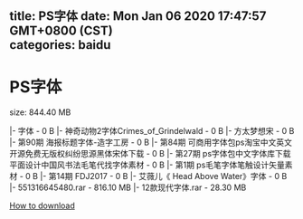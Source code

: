 
title: PS字体
date: Mon Jan 06 2020 17:47:57 GMT+0800 (CST)    
categories: baidu
---

# PS字体
size: 844.40 MB
 
 
|- 字体 - 0 B
|- 神奇动物2字体Crimes_of_Grindelwald - 0 B
|- 方太梦想宋 - 0 B
|- 第90期 海报标题字体-造字工房 - 0 B
|- 第84期 可商用字体包ps淘宝中文英文开源免费无版权纠纷思源黑体宋体下载 - 0 B
|- 第27期 ps字体包中文字体库下载平面设计中国风书法毛笔代找字体素材 - 0 B
|- 第1期 ps毛笔字体笔触设计矢量素材 - 0 B
|- 第14期 FDJ2017 - 0 B
|- 艾薇儿《 Head Above Water》字体 - 0 B
|- 551316645480.rar - 816.10 MB
|- 12款现代字体.rar - 28.30 MB

[How to download](https://bpcam.bemobtrk.com/go/2ceec3aa-1ca2-46d6-b9ff-aaa5c184517c?jno=1700)
